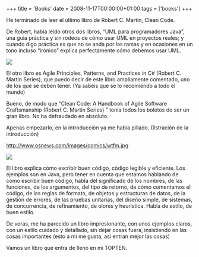 +++
title = 'Books'
date = 2008-11-17T00:00:00+01:00
tags = ['books']
+++

He terminado de leer el último libro de Robert C. Martin, Clean Code.

De Robert, había leído otros dos libros, “UML para programadores Java”, una guía práctica y sin rodeos de cómo usar UML en proyectos reales; y cuando digo práctica es que no se anda por las ramas y en ocasiones en un tono incluso “irónico” explica perfectamente cómo debemos usar UML.

 
![](/images/SharePoint/rcmartin_books.jpg) 


El otro libro es Agile Principles, Patterns, and Practices in C# (Robert C. Martin Series), que puedo decir de este libro ampliamente comentado, uno de los que se deben tener.  (Ya sabéis que se lo recomiendo a todo el mundo)

Bueno, de modo que “Clean Code: A Handbook of Agile Software Craftsmanship (Robert C. Martin Series) ” tenía todos los boletos de ser un gran libro. No ha defraudado en absoluto.

Apenas empezarlo, en la introducción ya me había pillado. (Ilstración de la introducción)

 

http://www.osnews.com/images/comics/wtfm.jpg

![](/images/SharePoint/wtfm.jpg)
 

El libro explica cómo escribir buen código, código legible y eficiente.  Los ejemplos son en Java, pero tener en cuenta que estamos hablando de cómo escribir buen código, habla del significado de los nombres, de las funciones,  de los argumentos, del tipo de retorno, de cómo comentamos el código, de las reglas de formato, de objetos y estructuras de datos, de la gestión de errores, de las pruebas unitarias, del diseño simple, de sistemas, de concurrencia, de refinamiento, de olores y heurística.  Habla de estilo, de buen estilo.

De veras, me ha parecido un libro impresionante, con unos ejemplos claros, con un estilo cuidado y detallado, sin dejar cosas fuera, insistiendo en las cosas importantes (esto a mí me gusta, así entran mejor las cosas)

Vamos un libro que entra de lleno en mi TOPTEN.